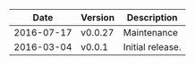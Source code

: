 | Date        | Version | Description |
| ----------- | ------- | ----------- |
| 2016-07-17  | v0.0.27 | Maintenance |
| 2016-03-04  | v0.0.1  | Initial release. |
